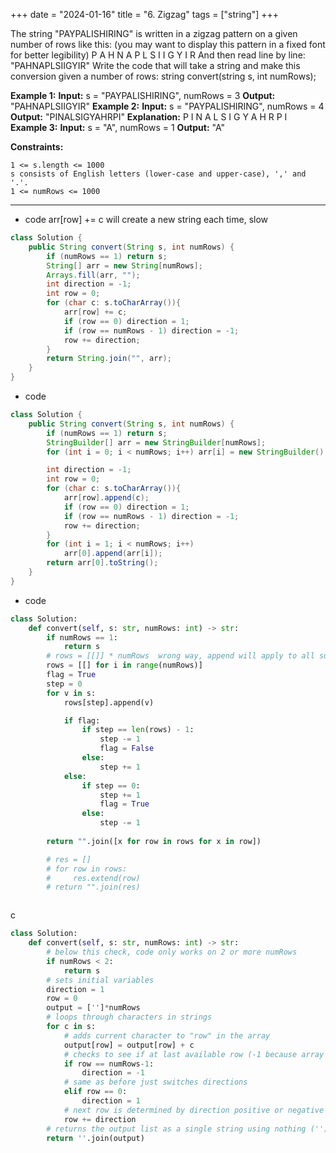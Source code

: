 +++
date = "2024-01-16"
title = "6. Zigzag"
tags = ["string"]
+++

The string "PAYPALISHIRING" is written in a zigzag pattern on a given number of rows like this: (you may want to display this pattern in a fixed font for better legibility)
P A H N A P L S I I G Y I R 
And then read line by line: "PAHNAPLSIIGYIR"
Write the code that will take a string and make this conversion given a number of rows:
string convert(string s, int numRows); 
 
**Example 1:**
**Input:** s = "PAYPALISHIRING", numRows = 3 **Output:** "PAHNAPLSIIGYIR" 
**Example 2:**
**Input:** s = "PAYPALISHIRING", numRows = 4 **Output:** "PINALSIGYAHRPI" **Explanation:** P I N A L S I G Y A H R P I 
**Example 3:**
**Input:** s = "A", numRows = 1 **Output:** "A" 
 
**Constraints:**
 	
	1 <= s.length <= 1000 	
	s consists of English letters (lower-case and upper-case), ',' and '.'. 	
	1 <= numRows <= 1000

---
- code  arr[row] += c will create a new string each time, slow
```java
class Solution {
    public String convert(String s, int numRows) {
        if (numRows == 1) return s;
        String[] arr = new String[numRows];
        Arrays.fill(arr, "");
        int direction = -1;
        int row = 0;
        for (char c: s.toCharArray()){
            arr[row] += c;
            if (row == 0) direction = 1;
            if (row == numRows - 1) direction = -1;
            row += direction;
        }
        return String.join("", arr);
    }
}

```
- code
```java
class Solution {
    public String convert(String s, int numRows) {
        if (numRows == 1) return s;
        StringBuilder[] arr = new StringBuilder[numRows];
        for (int i = 0; i < numRows; i++) arr[i] = new StringBuilder();

        int direction = -1;
        int row = 0;
        for (char c: s.toCharArray()){
            arr[row].append(c);
            if (row == 0) direction = 1;
            if (row == numRows - 1) direction = -1;
            row += direction;
        }
        for (int i = 1; i < numRows; i++)
            arr[0].append(arr[i]);
        return arr[0].toString();
    }
}
```
- code
```py
class Solution:
    def convert(self, s: str, numRows: int) -> str:
        if numRows == 1:
            return s
        # rows = [[]] * numRows  wrong way, append will apply to all sub-list
        rows = [[] for i in range(numRows)]
        flag = True
        step = 0
        for v in s:
            rows[step].append(v)

            if flag:
                if step == len(rows) - 1:
                    step -= 1
                    flag = False
                else:
                    step += 1
            else:
                if step == 0:
                    step += 1
                    flag = True
                else:
                    step -= 1
        
        return "".join([x for row in rows for x in row])

        # res = []
        # for row in rows:
        #     res.extend(row)
        # return "".join(res)



```
c
```py
class Solution:
    def convert(self, s: str, numRows: int) -> str:
		# below this check, code only works on 2 or more numRows
        if numRows < 2:
            return s
        # sets initial variables
        direction = 1
        row = 0
        output = ['']*numRows
        # loops through characters in strings
        for c in s:
            # adds current character to "row" in the array
            output[row] = output[row] + c
            # checks to see if at last available row (-1 because array starts at 0)
            if row == numRows-1:
                direction = -1
            # same as before just switches directions
            elif row == 0:
                direction = 1
            # next row is determined by direction positive or negative
            row += direction
        # returns the output list as a single string using nothing ('') as the "separator"
        return ''.join(output)
```
